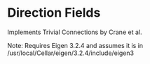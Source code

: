 # Direction Fields 
Implements Trivial Connections by Crane et al. 

Note: Requires Eigen 3.2.4 and assumes it is in /usr/local/Cellar/eigen/3.2.4/include/eigen3
